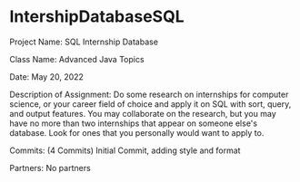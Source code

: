 # IntershipDatabaseSQL
Project Name: SQL Internship Database

Class Name: Advanced Java Topics

Date: May 20, 2022

Description of Assignment: Do some research on internships for computer science, or your career field of choice and apply it on SQL with sort, query, and output features. You may collaborate on the research, but you may have no more than two internships that appear on someone else's database.  Look for ones that you personally would want to apply to.  

Commits: (4 Commits) Initial Commit, adding style and format

Partners: No partners
